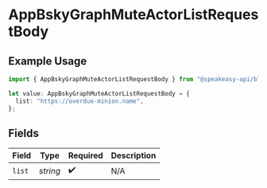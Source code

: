 # AppBskyGraphMuteActorListRequestBody

## Example Usage

```typescript
import { AppBskyGraphMuteActorListRequestBody } from "@speakeasy-api/bluesky/models/operations";

let value: AppBskyGraphMuteActorListRequestBody = {
  list: "https://overdue-minion.name",
};
```

## Fields

| Field              | Type               | Required           | Description        |
| ------------------ | ------------------ | ------------------ | ------------------ |
| `list`             | *string*           | :heavy_check_mark: | N/A                |